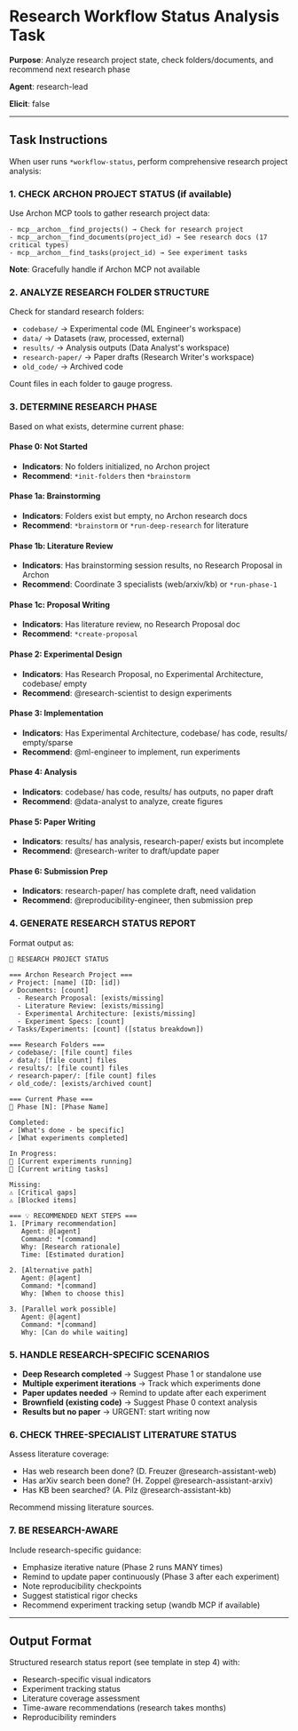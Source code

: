 # Research Workflow Status Analysis Task

**Purpose**: Analyze research project state, check folders/documents, and recommend next research phase

**Agent**: research-lead

**Elicit**: false

---

## Task Instructions

When user runs `*workflow-status`, perform comprehensive research project analysis:

### 1. CHECK ARCHON PROJECT STATUS (if available)

Use Archon MCP tools to gather research project data:

```
- mcp__archon__find_projects() → Check for research project
- mcp__archon__find_documents(project_id) → See research docs (17 critical types)
- mcp__archon__find_tasks(project_id) → See experiment tasks
```

**Note**: Gracefully handle if Archon MCP not available

### 2. ANALYZE RESEARCH FOLDER STRUCTURE

Check for standard research folders:

- `codebase/` → Experimental code (ML Engineer's workspace)
- `data/` → Datasets (raw, processed, external)
- `results/` → Analysis outputs (Data Analyst's workspace)
- `research-paper/` → Paper drafts (Research Writer's workspace)
- `old_code/` → Archived code

Count files in each folder to gauge progress.

### 3. DETERMINE RESEARCH PHASE

Based on what exists, determine current phase:

#### Phase 0: Not Started

- **Indicators**: No folders initialized, no Archon project
- **Recommend**: `*init-folders` then `*brainstorm`

#### Phase 1a: Brainstorming

- **Indicators**: Folders exist but empty, no Archon research docs
- **Recommend**: `*brainstorm` or `*run-deep-research` for literature

#### Phase 1b: Literature Review

- **Indicators**: Has brainstorming session results, no Research Proposal in Archon
- **Recommend**: Coordinate 3 specialists (web/arxiv/kb) or `*run-phase-1`

#### Phase 1c: Proposal Writing

- **Indicators**: Has literature review, no Research Proposal doc
- **Recommend**: `*create-proposal`

#### Phase 2: Experimental Design

- **Indicators**: Has Research Proposal, no Experimental Architecture, codebase/ empty
- **Recommend**: @research-scientist to design experiments

#### Phase 3: Implementation

- **Indicators**: Has Experimental Architecture, codebase/ has code, results/ empty/sparse
- **Recommend**: @ml-engineer to implement, run experiments

#### Phase 4: Analysis

- **Indicators**: codebase/ has code, results/ has outputs, no paper draft
- **Recommend**: @data-analyst to analyze, create figures

#### Phase 5: Paper Writing

- **Indicators**: results/ has analysis, research-paper/ exists but incomplete
- **Recommend**: @research-writer to draft/update paper

#### Phase 6: Submission Prep

- **Indicators**: research-paper/ has complete draft, need validation
- **Recommend**: @reproducibility-engineer, then submission prep

### 4. GENERATE RESEARCH STATUS REPORT

Format output as:

```
🔬 RESEARCH PROJECT STATUS

=== Archon Research Project ===
✓ Project: [name] (ID: [id])
✓ Documents: [count]
  - Research Proposal: [exists/missing]
  - Literature Review: [exists/missing]
  - Experimental Architecture: [exists/missing]
  - Experiment Specs: [count]
✓ Tasks/Experiments: [count] ([status breakdown])

=== Research Folders ===
✓ codebase/: [file count] files
✓ data/: [file count] files
✓ results/: [file count] files
✓ research-paper/: [file count] files
✓ old_code/: [exists/archived count]

=== Current Phase ===
📍 Phase [N]: [Phase Name]

Completed:
✓ [What's done - be specific]
✓ [What experiments completed]

In Progress:
🔄 [Current experiments running]
🔄 [Current writing tasks]

Missing:
⚠️ [Critical gaps]
⚠️ [Blocked items]

=== 💡 RECOMMENDED NEXT STEPS ===
1. [Primary recommendation]
   Agent: @[agent]
   Command: *[command]
   Why: [Research rationale]
   Time: [Estimated duration]

2. [Alternative path]
   Agent: @[agent]
   Command: *[command]
   Why: [When to choose this]

3. [Parallel work possible]
   Agent: @[agent]
   Command: *[command]
   Why: [Can do while waiting]
```

### 5. HANDLE RESEARCH-SPECIFIC SCENARIOS

- **Deep Research completed** → Suggest Phase 1 or standalone use
- **Multiple experiment iterations** → Track which experiments done
- **Paper updates needed** → Remind to update after each experiment
- **Brownfield (existing code)** → Suggest Phase 0 context analysis
- **Results but no paper** → URGENT: start writing now

### 6. CHECK THREE-SPECIALIST LITERATURE STATUS

Assess literature coverage:

- Has web research been done? (D. Freuzer @research-assistant-web)
- Has arXiv search been done? (H. Zoppel @research-assistant-arxiv)
- Has KB been searched? (A. Pilz @research-assistant-kb)

Recommend missing literature sources.

### 7. BE RESEARCH-AWARE

Include research-specific guidance:

- Emphasize iterative nature (Phase 2 runs MANY times)
- Remind to update paper continuously (Phase 3 after each experiment)
- Note reproducibility checkpoints
- Suggest statistical rigor checks
- Recommend experiment tracking setup (wandb MCP if available)

---

## Output Format

Structured research status report (see template in step 4) with:

- Research-specific visual indicators
- Experiment tracking status
- Literature coverage assessment
- Time-aware recommendations (research takes months)
- Reproducibility reminders
